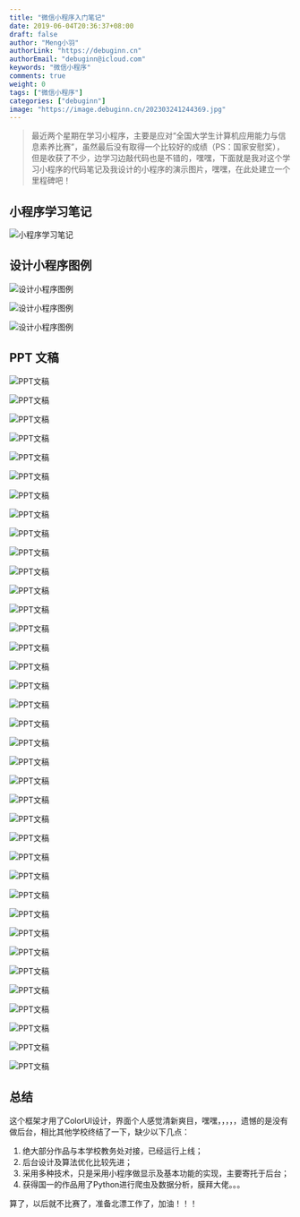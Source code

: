 ```yaml
---
title: "微信小程序入门笔记"
date: 2019-06-04T20:36:37+08:00
draft: false
author: "Meng小羽"
authorLink: "https://debuginn.cn"
authorEmail: "debuginn@icloud.com"
keywords: "微信小程序"
comments: true
weight: 0
tags: ["微信小程序"]
categories: ["debuginn"]
image: "https://image.debuginn.cn/202303241244369.jpg"
---
```


> 最近两个星期在学习小程序，主要是应对“全国大学生计算机应用能力与信息素养比赛”，虽然最后没有取得一个比较好的成绩（PS：国家安慰奖），但是收获了不少，边学习边敲代码也是不错的，嘿嘿，下面就是我对这个学习小程序的代码笔记及我设计的小程序的演示图片，嘿嘿，在此处建立一个里程碑吧！

## 小程序学习笔记

![小程序学习笔记](https://image.debuginn.cn/202303241245588.png)

## 设计小程序图例

![设计小程序图例](https://image.debuginn.cn/202303241245667.png)

![设计小程序图例](https://image.debuginn.cn/202303241246567.png)

![设计小程序图例](https://image.debuginn.cn/202303241246058.png)

## PPT 文稿

![PPT文稿](https://image.debuginn.cn/202303241247487.jpg)

![PPT文稿](https://image.debuginn.cn/202303241247242.jpg)

![PPT文稿](https://image.debuginn.cn/202303241248773.jpg)

![PPT文稿](https://image.debuginn.cn/202303241248524.jpg)

![PPT文稿](https://image.debuginn.cn/202303241248347.jpg)

![PPT文稿](https://image.debuginn.cn/202303241249125.jpg)

![PPT文稿](https://image.debuginn.cn/202303241249763.jpg)

![PPT文稿](https://image.debuginn.cn/202303241249463.jpg)

![PPT文稿](https://image.debuginn.cn/202303241250103.jpg)

![PPT文稿](https://image.debuginn.cn/202303241250804.jpg)

![PPT文稿](https://image.debuginn.cn/202303241250283.jpg)

![PPT文稿](https://image.debuginn.cn/202303241250987.jpg)

![PPT文稿](https://image.debuginn.cn/202303241251928.jpg)

![PPT文稿](https://image.debuginn.cn/202303241251241.jpg)

![PPT文稿](https://image.debuginn.cn/202303241252101.jpg)

![PPT文稿](https://image.debuginn.cn/202303241253383.jpg)

![PPT文稿](https://image.debuginn.cn/202303241253374.jpg)

![PPT文稿](https://image.debuginn.cn/202303241253786.jpg)

![PPT文稿](https://image.debuginn.cn/202303241253113.jpg)

![PPT文稿](https://image.debuginn.cn/202303241254101.jpg)

![PPT文稿](https://image.debuginn.cn/202303241254296.jpg)

![PPT文稿](https://image.debuginn.cn/202303241254531.jpg)

![PPT文稿](https://image.debuginn.cn/202303241255333.jpg)

![PPT文稿](https://image.debuginn.cn/202303241256859.jpg)

![PPT文稿](https://image.debuginn.cn/202303241256172.jpg)

![PPT文稿](https://image.debuginn.cn/202303241256172.jpg)

![PPT文稿](https://image.debuginn.cn/202303241256389.jpg)

![PPT文稿](https://image.debuginn.cn/202303241256719.jpg)

![PPT文稿](https://image.debuginn.cn/202303241256347.jpg)

![PPT文稿](https://image.debuginn.cn/202303241256380.jpg)

![PPT文稿](https://image.debuginn.cn/202303241256978.jpg)

![PPT文稿](https://image.debuginn.cn/202303241256892.jpg)

![PPT文稿](https://image.debuginn.cn/202303241257014.jpg)

![PPT文稿](https://image.debuginn.cn/202303241257796.jpg)

![PPT文稿](https://image.debuginn.cn/202303241257727.jpg)

![PPT文稿](https://image.debuginn.cn/202303241257343.jpg)

![PPT文稿](https://image.debuginn.cn/202303241257384.jpg)

## 总结

这个框架才用了ColorUI设计，界面个人感觉清新爽目，嘿嘿，，，，，遗憾的是没有做后台，相比其他学校终结了一下，缺少以下几点：

1. 绝大部分作品与本学校教务处对接，已经运行上线； 
2. 后台设计及算法优化比较先进； 
3. 采用多种技术，只是采用小程序做显示及基本功能的实现，主要寄托于后台； 
4. 获得国一的作品用了Python进行爬虫及数据分析，膜拜大佬。。。

算了，以后就不比赛了，准备北漂工作了，加油！！！
